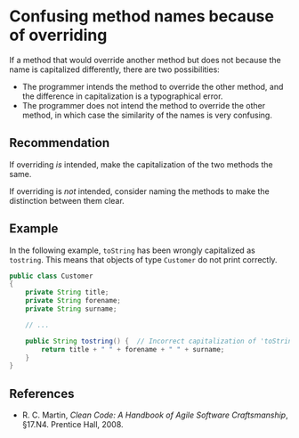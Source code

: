 # Confusing method names because of overriding
If a method that would override another method but does not because the name is capitalized differently, there are two possibilities:

* The programmer intends the method to override the other method, and the difference in capitalization is a typographical error.
* The programmer does not intend the method to override the other method, in which case the similarity of the names is very confusing.

## Recommendation
If overriding *is* intended, make the capitalization of the two methods the same.

If overriding is *not* intended, consider naming the methods to make the distinction between them clear.


## Example
In the following example, `toString` has been wrongly capitalized as `tostring`. This means that objects of type `Customer` do not print correctly.


```java
public class Customer
{
	private String title;
	private String forename;
	private String surname;

	// ...

	public String tostring() {  // Incorrect capitalization of 'toString'
		return title + " " + forename + " " + surname;
	}
}
```

## References
* R. C. Martin, *Clean Code: A Handbook of Agile Software Craftsmanship*, &sect;17.N4. Prentice Hall, 2008.
